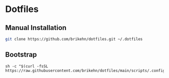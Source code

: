 # Dotfiles

## Manual Installation

```sh
git clone https://github.com/brikehn/dotfiles.git ~/.dotfiles
```

## Bootstrap

```
sh -c "$(curl -fsSL https://raw.githubusercontent.com/brikehn/dotfiles/main/scripts/.config/scripts/bootstrap/install.sh)"
```
